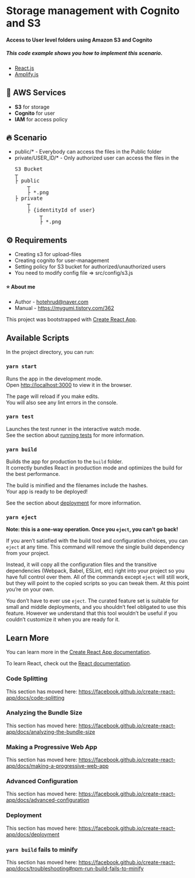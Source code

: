 # Storage management with Cognito and S3

#### Access to User level folders using Amazon S3 and Cognito

##### This code example shows you how to implement this scenario.

- [React.js](https://github.com/facebook/react)
- [Amplify.js](https://github.com/aws-amplify/amplify-js)

## 🚀 AWS Services

<ul className="requirement">
  <li><strong>S3</strong> for storage</li>
  <li><strong>Cognito</strong> for user</li>
  <li><strong>IAM</strong> for access policy</li>
</ul>

## 🔥 Scenario

- public/\* - Everybody can access the files in the Public folder
- private/USER_ID/\* - Only authorized user can access the files in the
  <pre>
  S3 Bucket
  ┬  
  ├ public
      ┬ 
      ├ *.png
  ├ private
      ┬ 
      ├ {identityId of user}
          ┬ 
          ├ *.png
  </pre>

## ⚙️ Requirements

<ul className="requirement">
  <li>Creating s3 for upload-files</li>
  <li>Creating cognito for user-management</li>
  <li>Setting policy for S3 bucket for authorized/unauthorized users</li>
  <li>You need to modify config file => src/config/s3.js</li>
</ul>

#### ⭐️ About me

- Author - hotehrud@naver.com
- Manual - https://mygumi.tistory.com/362

This project was bootstrapped with [Create React App](https://github.com/facebook/create-react-app).

## Available Scripts

In the project directory, you can run:

### `yarn start`

Runs the app in the development mode.<br />
Open [http://localhost:3000](http://localhost:3000) to view it in the browser.

The page will reload if you make edits.<br />
You will also see any lint errors in the console.

### `yarn test`

Launches the test runner in the interactive watch mode.<br />
See the section about [running tests](https://facebook.github.io/create-react-app/docs/running-tests) for more information.

### `yarn build`

Builds the app for production to the `build` folder.<br />
It correctly bundles React in production mode and optimizes the build for the best performance.

The build is minified and the filenames include the hashes.<br />
Your app is ready to be deployed!

See the section about [deployment](https://facebook.github.io/create-react-app/docs/deployment) for more information.

### `yarn eject`

**Note: this is a one-way operation. Once you `eject`, you can’t go back!**

If you aren’t satisfied with the build tool and configuration choices, you can `eject` at any time. This command will remove the single build dependency from your project.

Instead, it will copy all the configuration files and the transitive dependencies (Webpack, Babel, ESLint, etc) right into your project so you have full control over them. All of the commands except `eject` will still work, but they will point to the copied scripts so you can tweak them. At this point you’re on your own.

You don’t have to ever use `eject`. The curated feature set is suitable for small and middle deployments, and you shouldn’t feel obligated to use this feature. However we understand that this tool wouldn’t be useful if you couldn’t customize it when you are ready for it.

## Learn More

You can learn more in the [Create React App documentation](https://facebook.github.io/create-react-app/docs/getting-started).

To learn React, check out the [React documentation](https://reactjs.org/).

### Code Splitting

This section has moved here: https://facebook.github.io/create-react-app/docs/code-splitting

### Analyzing the Bundle Size

This section has moved here: https://facebook.github.io/create-react-app/docs/analyzing-the-bundle-size

### Making a Progressive Web App

This section has moved here: https://facebook.github.io/create-react-app/docs/making-a-progressive-web-app

### Advanced Configuration

This section has moved here: https://facebook.github.io/create-react-app/docs/advanced-configuration

### Deployment

This section has moved here: https://facebook.github.io/create-react-app/docs/deployment

### `yarn build` fails to minify

This section has moved here: https://facebook.github.io/create-react-app/docs/troubleshooting#npm-run-build-fails-to-minify
